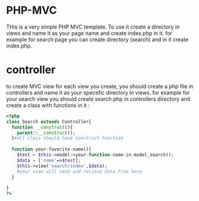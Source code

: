 # PHP-MVC

THis is a very simple PHP MVC template. To use it create a directory in views and name it as your page name and create index.php in it.
for example for search page you can create directory (search) and in it create index.php.

# controller

to create MVC view for each view you create, you should create a php file in controllers and name it as your specefic directory in views.
for example for your search view you should create search.php in controllers directory and create a class with functions in it :

```php
<?php
class Search extends Controller{
  function __construct(){
    parent::__construct();
  }#all class should have construct function
  
  function your-favorite-name(){
    $test = $this->model->your-function-name-in-model_search();
    $data = ['name'=>$test];
    $this->view('search/index',$data);
    #your view will send and recieve data from here
  }
  
}
?>
```

